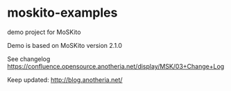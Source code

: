 moskito-examples
================

demo project for MoSKito

Demo is based on MoSKito version 2.1.0

See changelog https://confluence.opensource.anotheria.net/display/MSK/03+Change+Log

Keep updated: http://blog.anotheria.net/
